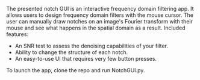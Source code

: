 The presented notch GUI is an interactive frequency domain filtering app. It allows users to design frequency domain filters with the mouse cursor. The user can manually draw notches on an image's Fourier transform with their mouse and see what happens in the spatial domain as a result.
Included features:
- An SNR test to assess the denoising capabilities of your filter.
- Ability to change the structure of each notch.
- An easy-to-use UI that requires very few button presses.

To launch the app, clone the repo and run NotchGUI.py.

